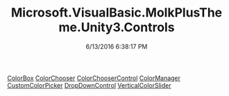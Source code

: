 ﻿---
title: Microsoft.VisualBasic.MolkPlusTheme.Unity3.Controls
date: 6/13/2016 6:38:17 PM
---

[ColorBox](T-Microsoft.VisualBasic.MolkPlusTheme.Unity3.Controls.ColorBox.html)
[ColorChooser](T-Microsoft.VisualBasic.MolkPlusTheme.Unity3.Controls.ColorChooser.html)
[ColorChooserControl](T-Microsoft.VisualBasic.MolkPlusTheme.Unity3.Controls.ColorChooserControl.html)
[ColorManager](T-Microsoft.VisualBasic.MolkPlusTheme.Unity3.Controls.ColorManager.html)
[CustomColorPicker](T-Microsoft.VisualBasic.MolkPlusTheme.Unity3.Controls.CustomColorPicker.html)
[DropDownControl](T-Microsoft.VisualBasic.MolkPlusTheme.Unity3.Controls.DropDownControl.html)
[VerticalColorSlider](T-Microsoft.VisualBasic.MolkPlusTheme.Unity3.Controls.VerticalColorSlider.html)

